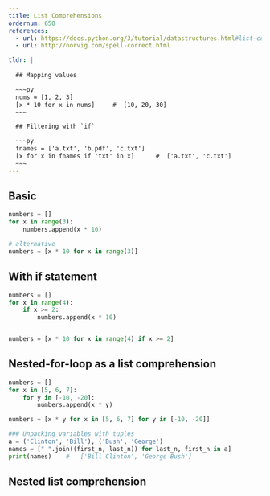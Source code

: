 ```yaml
---
title: List Comprehensions
ordernum: 650
references:
  - url: https://docs.python.org/3/tutorial/datastructures.html#list-comprehensions
  - url: http://norvig.com/spell-correct.html

tldr: |
  
  ## Mapping values 

  ~~~py
  nums = [1, 2, 3]
  [x * 10 for x in nums]     #  [10, 20, 30]
  ~~~

  ## Filtering with `if`

  ~~~py
  fnames = ['a.txt', 'b.pdf', 'c.txt']
  [x for x in fnames if 'txt' in x]      #  ['a.txt', 'c.txt']
  ~~~
---
```







## Basic

~~~py
numbers = []
for x in range(3):
    numbers.append(x * 10)

# alternative
numbers = [x * 10 for x in range(3)]
~~~


## With if statement


~~~py
numbers = []
for x in range(4):
    if x >= 2:
        numbers.append(x * 10)


numbers = [x * 10 for x in range(4) if x >= 2]
~~~



## Nested-for-loop as a list comprehension

~~~py
numbers = []
for x in [5, 6, 7]:
    for y in [-10, -20]:
        numbers.append(x * y)
~~~


~~~py
numbers = [x * y for x in [5, 6, 7] for y in [-10, -20]]
~~~

~~~py
### Unpacking variables with tuples
a = ('Clinton', 'Bill'), ('Bush', 'George')
names = [" ".join((first_n, last_n)) for last_n, first_n in a]
print(names)    #   ['Bill Clinton', 'George Bush']
~~~


## Nested list comprehension


